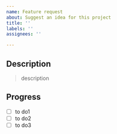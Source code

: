 ```yaml
---
name: Feature request
about: Suggest an idea for this project
title: ''
labels: ''
assignees: ''

---
```


## Description
> description

## Progress
- [ ] to do1
- [ ] to do2
- [ ] to do3
